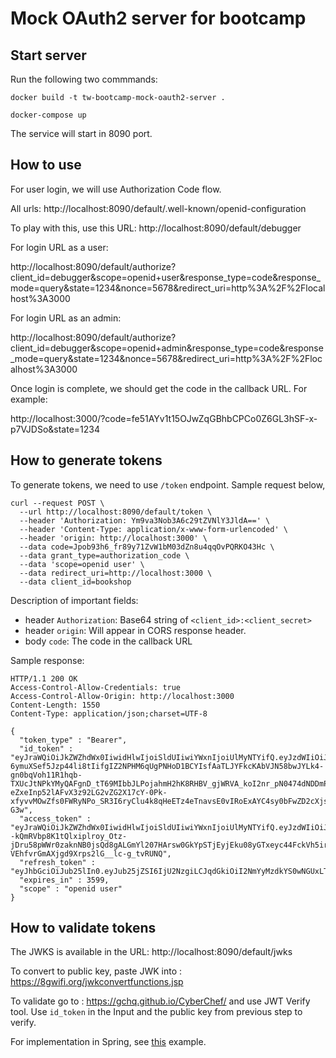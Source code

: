 # Mock OAuth2 server for bootcamp

## Start server

Run the following two commmands:

```
docker build -t tw-bootcamp-mock-oauth2-server .
```

```
docker-compose up
```

The service will start in 8090 port.

## How to use

For user login, we will use Authorization Code flow.

All urls: http://localhost:8090/default/.well-known/openid-configuration

To play with this, use this URL: http://localhost:8090/default/debugger

For login URL as a user:

http://localhost:8090/default/authorize?client_id=debugger&scope=openid+user&response_type=code&response_mode=query&state=1234&nonce=5678&redirect_uri=http%3A%2F%2Flocalhost%3A3000

For login URL as an admin:

http://localhost:8090/default/authorize?client_id=debugger&scope=openid+admin&response_type=code&response_mode=query&state=1234&nonce=5678&redirect_uri=http%3A%2F%2Flocalhost%3A3000

Once login is complete, we should get the code in the callback URL. For example:

http://localhost:3000/?code=fe51AYv1t15OJwZqGBhbCPCo0Z6GL3hSF-x-p7VJDSo&state=1234

## How to generate tokens

To generate tokens, we need to use `/token` endpoint. Sample request below,

```
curl --request POST \
  --url http://localhost:8090/default/token \
  --header 'Authorization: Ym9va3Nob3A6c29tZVNlY3JldA==' \
  --header 'Content-Type: application/x-www-form-urlencoded' \
  --header 'origin: http://localhost:3000' \
  --data code=Jpob93h6_fr89y71ZvW1bM03dZn8u4qqOvPQRKO43Hc \
  --data grant_type=authorization_code \
  --data 'scope=openid user' \
  --data redirect_uri=http://localhost:3000 \
  --data client_id=bookshop
```

Description of important fields:
 - header `Authorization`: Base64 string of `<client_id>:<client_secret>`
 - header `origin`: Will appear in CORS response header.
 - body `code`: The code in the callback URL

Sample response:

```
HTTP/1.1 200 OK
Access-Control-Allow-Credentials: true
Access-Control-Allow-Origin: http://localhost:3000
Content-Length: 1550
Content-Type: application/json;charset=UTF-8

{
  "token_type" : "Bearer",
  "id_token" : "eyJraWQiOiJkZWZhdWx0IiwidHlwIjoiSldUIiwiYWxnIjoiUlMyNTYifQ.eyJzdWIiOiJhbm9vcCIsImF1ZCI6ImJvb2tzaG9wIiwibmJmIjoxNzAxMjQ0NzQyLCJyb2xlIjoidXNlciIsImlzcyI6Imh0dHA6Ly9sb2NhbGhvc3Q6ODA5MC9kZWZhdWx0IiwiZXhwIjoxNzAxMjQ4MzQyLCJpYXQiOjE3MDEyNDQ3NDIsIm5vbmNlIjoiNTY3OCIsImp0aSI6IjEwYjJmZTE4LWUwMjMtNDhiNS1iOWRhLTkxY2RiMDMyZWQ5NiJ9.mhpaG9HVSqg9nw4cCe1o43mkIrIhuo9adVqJ1ibyCFsTLKG4xP-6ymuXSef5Jzp44li8tIifgIZ2NPHM6qUgPNHoD1BCYIsfAaTLJYFkcKAbVJN58bwJYLk4-gn0bqVoh11R1hqb-TXUcJtNPkYMyQAFgnD_tT69MIbbJLPojahmH2hK8RHBV_gjWRVA_koI2nr_pN0474dNDDmPm9FTD_o02ONTcICUwu-eZxeInp52lAFvX3z92LG2vZG2X17cY-0Pk-xfyvvMOwZfs0FWRyNPo_SR3I6ryClu4k8qHeETz4eTnavsE0vIRoExAYC4sy0bFwZD2cXjssLP4i-G3w",
  "access_token" : "eyJraWQiOiJkZWZhdWx0IiwidHlwIjoiSldUIiwiYWxnIjoiUlMyNTYifQ.eyJzdWIiOiJhbm9vcCIsIm5iZiI6MTcwMTI0NDc0Miwicm9sZSI6InVzZXIiLCJpc3MiOiJodHRwOi8vbG9jYWxob3N0OjgwOTAvZGVmYXVsdCIsImV4cCI6MTcwMTI0ODM0MiwiaWF0IjoxNzAxMjQ0NzQyLCJub25jZSI6IjU2NzgiLCJqdGkiOiJjM2E2MjQ1MS0yM2QxLTRjNzgtODJiOC02MTllYjAxNjQ5YjMifQ.NHf95AfDLG9gRtvHjc24BZfY6WyvtIXBfetZgRlmceaXIbS3d8cIy8Oh7Z8m50ZWwO_UxmK5ODCY997qvuei29Mxr1Mcb2lC6TNIJEGPhHI0HEGzHXGxYxSOYE6PfadyvPhFHendn3TIluYaM1H4NDUdbu12cNiX--kQmRVbp8K1tQlxiplroy_Otz-jDru58pWWr0zaknNB0jsQd8gALGmYl207HArsw0GkYpSTjEyjEku08yGTxeyc44FckVh5irOQ_BDmgnpH2lnHoLFktewNM8bUWwEsjYJUZVN324_YLq7nIPR-VEhfvrGmAXjgd9Xrps2lG__lc-g_tvRUNQ",
  "refresh_token" : "eyJhbGciOiJub25lIn0.eyJub25jZSI6IjU2NzgiLCJqdGkiOiI2NmYyMzdkYS0wNGUxLTQyZmUtYmYzMi1mMGQzZGZjZWJhY2QifQ.",
  "expires_in" : 3599,
  "scope" : "openid user"
}
```

## How to validate tokens

The JWKS is available  in the URL: http://localhost:8090/default/jwks

To convert to public key, paste JWK into : https://8gwifi.org/jwkconvertfunctions.jsp

To validate go to : https://gchq.github.io/CyberChef/ and use JWT Verify tool. Use `id_token` in the Input and the public key from previous step to verify.

For implementation in Spring, see [this](https://docs.spring.io/spring-security/reference/reactive/oauth2/resource-server/jwt.html) example.

